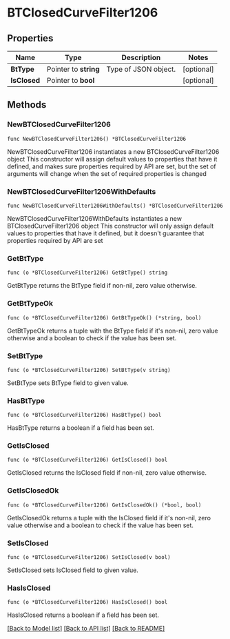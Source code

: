 # BTClosedCurveFilter1206

## Properties

Name | Type | Description | Notes
------------ | ------------- | ------------- | -------------
**BtType** | Pointer to **string** | Type of JSON object. | [optional] 
**IsClosed** | Pointer to **bool** |  | [optional] 

## Methods

### NewBTClosedCurveFilter1206

`func NewBTClosedCurveFilter1206() *BTClosedCurveFilter1206`

NewBTClosedCurveFilter1206 instantiates a new BTClosedCurveFilter1206 object
This constructor will assign default values to properties that have it defined,
and makes sure properties required by API are set, but the set of arguments
will change when the set of required properties is changed

### NewBTClosedCurveFilter1206WithDefaults

`func NewBTClosedCurveFilter1206WithDefaults() *BTClosedCurveFilter1206`

NewBTClosedCurveFilter1206WithDefaults instantiates a new BTClosedCurveFilter1206 object
This constructor will only assign default values to properties that have it defined,
but it doesn't guarantee that properties required by API are set

### GetBtType

`func (o *BTClosedCurveFilter1206) GetBtType() string`

GetBtType returns the BtType field if non-nil, zero value otherwise.

### GetBtTypeOk

`func (o *BTClosedCurveFilter1206) GetBtTypeOk() (*string, bool)`

GetBtTypeOk returns a tuple with the BtType field if it's non-nil, zero value otherwise
and a boolean to check if the value has been set.

### SetBtType

`func (o *BTClosedCurveFilter1206) SetBtType(v string)`

SetBtType sets BtType field to given value.

### HasBtType

`func (o *BTClosedCurveFilter1206) HasBtType() bool`

HasBtType returns a boolean if a field has been set.

### GetIsClosed

`func (o *BTClosedCurveFilter1206) GetIsClosed() bool`

GetIsClosed returns the IsClosed field if non-nil, zero value otherwise.

### GetIsClosedOk

`func (o *BTClosedCurveFilter1206) GetIsClosedOk() (*bool, bool)`

GetIsClosedOk returns a tuple with the IsClosed field if it's non-nil, zero value otherwise
and a boolean to check if the value has been set.

### SetIsClosed

`func (o *BTClosedCurveFilter1206) SetIsClosed(v bool)`

SetIsClosed sets IsClosed field to given value.

### HasIsClosed

`func (o *BTClosedCurveFilter1206) HasIsClosed() bool`

HasIsClosed returns a boolean if a field has been set.


[[Back to Model list]](../README.md#documentation-for-models) [[Back to API list]](../README.md#documentation-for-api-endpoints) [[Back to README]](../README.md)


